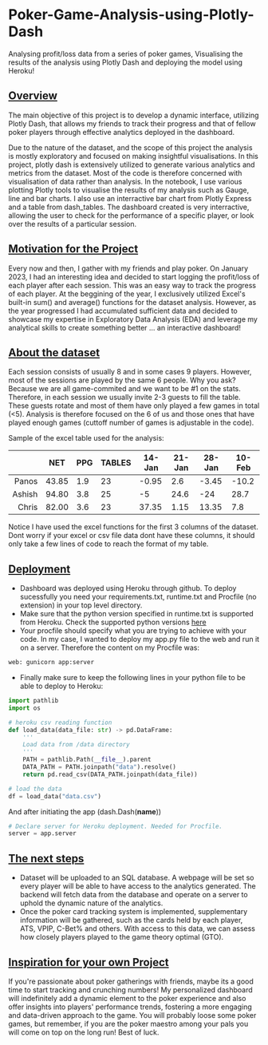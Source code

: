 # Poker-Game-Analysis-using-Plotly-Dash
Analysing profit/loss data from a series of poker games, Visualising the results of the analysis using Plotly Dash and deploying the model using Heroku!

## <u>Overview</u>
The main objective of this project is to develop a dynamic interface, utilizing Plotly Dash, that allows my friends to track their progress and that of fellow poker players through effective analytics deployed in the dashboard.

Due to the nature of the dataset, and the scope of this project the analysis is mostly exploratory and focused on making insightful visualisations. In this project, plotly dash is extensively utilized to generate various analytics and metrics from the dataset. Most of the code is therefore concerned with visualisation of data rather than analysis. In the notebook, I use various plotting Plotly tools to visualise the results of my analysis such as Gauge, line and bar charts. I also use an interractive bar chart from Plotly Express and a table from dash_tables. The dashboard created is very interractive, allowing the user to check for the performance of a specific player, or look over the results of a particular session.

## <u>Motivation for the Project</u>
Every now and then, I gather with my friends and play poker. On January 2023, I had an interesting idea and decided to start logging the profit/loss of each player after each session. This was an easy way to track the progress of each player. At the beggining of the year, I exclusively utilized Excel's built-in sum() and average() functions for the dataset analysis. However, as the year progressed I had accumulated sufficient data and decided to showcase my expertise in Exploratory Data Analysis (EDA) and leverage my analytical skills to create something better ... an interactive dashboard!

## <u>About the dataset</u>
Each session consists of usually 8 and in some cases 9 players. However, most of the sessions are played by the same 6 people. Why you ask? Because we are all game-commited and we want to be #1 on the stats. Therefore, in each session we usually invite 2-3 guests to fill the table. These guests rotate and most of them have only played a few games in total (<5). Analysis is therefore focused on the 6 of us and those ones that have played enough games (cuttoff number of games is adjustable in the code).

Sample of the excel table used for the analysis:

|      |    NET    |    PPG    |  TABLES   |  14-Jan   |  21-Jan   |   28-Jan  |   10-Feb  | 
|-----:|-----------|-----------|-----------|-----------|-----------|-----------|-----------|
|Panos|   43.85   |    1.9    |     23    |-0.95 |2.6 |-3.45 |-10.2 |
|Ashish|   94.80   |    3.8    |     25    |-5 |24.6 |-24 |28.7 |
|Chris|   82.00   |    3.6    |     23    |37.35 |1.15 |13.35 |7.8 |

Notice I have used the excel functions for the first 3 columns of the dataset. Dont worry if your excel or csv file data dont have these columns, it should only take a few lines of code to reach the format of my table. 

## <u>Deployment</u>
- Dashboard was deployed using Heroku through github. To deploy sucessfully you need your requirements.txt, runtime.txt and Procfile (no extension) in your top level directory.
- Make sure that the python version specified in runtime.txt is supported from Heroku. Check the supported python versions [here](https://devcenter.heroku.com/articles/python-support)
- Your procfile should specify what you are trying to achieve with your code. In my case, I wanted to deploy my app.py file to the web and run it on a server. Therefore the content on my Procfile was:
```python
web: gunicorn app:server
```
- Finally make sure to keep the following lines in your python file to be able to deploy to Heroku:
```python
import pathlib
import os

# heroku csv reading function
def load_data(data_file: str) -> pd.DataFrame:
    '''
    Load data from /data directory
    '''
    PATH = pathlib.Path(__file__).parent
    DATA_PATH = PATH.joinpath("data").resolve()
    return pd.read_csv(DATA_PATH.joinpath(data_file))

# load the data
df = load_data("data.csv")
```
And after initiating the app (dash.Dash(__name__))
```python
# Declare server for Heroku deployment. Needed for Procfile.
server = app.server
```

## <u>The next steps</u>
- Dataset will be uploaded to an SQL database. A webpage will be set so every player will be able to have access to the analytics generated. The backend will fetch data from the database and operate on a server to uphold the dynamic nature of the analytics.
- Once the poker card tracking system is implemented, supplementary information will be gathered, such as the cards held by each player, ATS, VPIP, C-Bet% and others. With access to this data, we can assess how closely players played to the game theory optimal (GTO).

## <u>Inspiration for your own Project</u>
If you're passionate about poker gatherings with friends, maybe its a good time to start tracking and crunching numbers! My personalized dashboard will indefinitely add a dynamic element to the poker experience and also offer insights into players' performance trends, fostering a more engaging and data-driven approach to the game. You will probably loose some poker games, but remember, if you are the poker maestro among your pals you will come on top on the long run! Best of luck.
